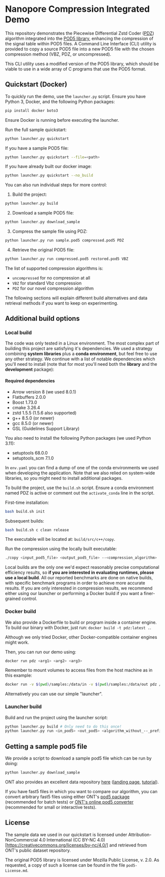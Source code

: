 # Nanopore Compression Integrated Demo

This repository demonstrates the Piecewise Differential Zstd Coder ([PDZ](https://github.com/Rafael-Cast/Piecewise-Differential-Zstd-Coder)) algorithm integrated into the [POD5 library](https://github.com/nanoporetech/pod5-file-format), enhancing the compression of the signal table within POD5 files. A Command Line Interface (CLI) utility is provided to copy a source POD5 file into a new POD5 file with the chosen compression method (VBZ, PDZ, or uncompressed).

This CLI utility uses a modified version of the POD5 library, which should be viable to use in a wide array of C programs that use the POD5 format.

## Quickstart (Docker)

To quickly run the demo, use the `launcher.py` script. Ensure you have Python 3, Docker, and the following Python packages:

```sh
pip install docker boto3
```

Ensure Docker is running before executing the launcher.

Run the full sample quickstart:

```sh
python launcher.py quickstart
```

If you have a sample POD5 file:

```sh
python launcher.py quickstart --file=<path>
```

If you have already built our docker image:

```sh
python launcher.py quickstart --no_build
```

You can also run individual steps for more control:

1. Build the project:

```sh
python launcher.py build
```

2. Download a sample POD5 file:

```sh
python launcher.py download_sample
```

3. Compress the sample file using PDZ:

```sh
python launcher.py run sample.pod5 compressed.pod5 PDZ
```

4. Retrieve the original POD5 file:

```sh
python launcher.py run compressed.pod5 restored.pod5 VBZ
```

The list of supported compression algorithms is:

- `uncompressed` for no compression at all
- `VBZ` for standard Vbz compression
- `PDZ` for our novel compression algorithm

The following sections will explain different build alternatives and data retrieval methods if you want to keep on experimenting.

## Additional build options

### Local build

The code was only tested in a Linux environment.
The most complex part of building this project are satisfying it's dependencies. We used a strategy combining **system libraries** plus a **conda environment**, but feel free to use any other strategy. We continue with a list of notable dependencies which you'll need to install (note that for most you'll need both the **library** and the **development** package):

#### Required dependencies

- Arrow version 8 (we used 8.0.1)
- Flatbuffers 2.0.0
- Boost 1.73.0
- cmake 3.26.4
- zstd  1.5.5 (1.5.6 also supported)
- g++ 8.5.0 (or newer)
- gcc 8.5.0 (or newer)
- GSL (Guidelines Support Library)

You also need to install the following Python packages (we used Python 3.11):

- setuptools 68.0.0
- setuptools_scm 7.1.0

In `env.yaml` you can find a dump of one of the conda environments we used when developing the application. Note that we also relied on system-wide libraries, so you might need to install additional packages.

To build the project, use the `build.sh` script. Ensure a conda environment named PDZ is active or comment out the `activate_conda` line in the script.

First-time installation:

```sh
bash build.sh init
```

Subsequent builds:

```sh
bash build.sh c clean release
```

The executable will be located at: `build/src/c++/copy`.

Run the compression using the locally built executable:

```sh
./copy <input_pod5_file> <output_pod5_file> --<compression_algorithm>
```

Local builds are the only one we'd expect reasonably precise computational efficiency results, so **if you are interested in evaluating runtimes, please use a local build**. All our reported benchmarks are done on native builds, with specific benchmark programs in order to achieve more accurate results. 
If you are only interested in compression results, we recommend either using our launcher or performing a Docker build if you want a finer-grained control.

### Docker build

We also provide a Dockerfile to build or program inside a container engine. To build our binary with Docker, just run: `docker build -t pdz:latest .`.

Although we only tried Docker, other Docker-compatible container engines might work.

Then, you can run our demo using:

```sh
docker run pdz <arg1> <arg2> <arg3>
```

Remember to mount volumes to access files from the host machine as in this example:

```sh
docker run -v $(pwd)/samples:/data/in -v $(pwd)/samples:/data/out pdz /data/in/PAU59949_pass_ed4a9f02_3084670d_232.pod5 /data/out/out.pod5 --PDZ
```

Alternatively you can use our simple "launcher".

### Launcher build

Build and run the project using the launcher script:

```sh
python launcher.py build # Only need to do this once!
python launcher.py run <in_pod5> <out_pod5> <algorithm_without_--_prefix>
```

## Getting a sample pod5 file

We provide a script to download a sample pod5 file which can be run by doing: 

```sh
python launcher.py download_sample
```

ONT also provides an excellent data repository [here](https://labs.epi2me.io/category/data-releases/) ([landing page](https://labs.epi2me.io/dataindex/), [tutorial](https://labs.epi2me.io/tutorials/)).

If you have fast5 files in which you want to compare our algorithm, you can convert arbitrary fast5 files using either ONT's [pod5 package](https://pypi.org/project/pod5/) (recommended for batch tests) or [ONT's online pod5 converter](https://pod5.nanoporetech.com/) (recommended for small or interactive tests).

## License

The sample data we used in our quickstart is licensed under Attribution-NonCommercial 4.0 International (CC BY-NC 4.0)[https://creativecommons.org/licenses/by-nc/4.0/] and retrieved from ONT's public dataset repository.

The original POD5 library is licensed under Mozilla Public License, v. 2.0. As requested, a copy of such a license can be found in the file `pod5-License.md`.